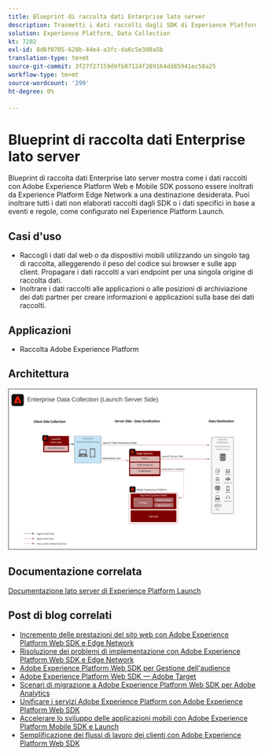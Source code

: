 ```yaml
---
title: Blueprint di raccolta dati Enterprise lato server
description: Trasmetti i dati raccolti dagli SDK di Experience Platform alle destinazioni
solution: Experience Platform, Data Collection
kt: 7202
exl-id: 8d6f0705-628b-44e4-a3fc-da6c5e308a5b
translation-type: tm+mt
source-git-commit: 3f27f27159d9fb07124f289164dd85941ec58a25
workflow-type: tm+mt
source-wordcount: '299'
ht-degree: 0%

---
```


# Blueprint di raccolta dati Enterprise lato server

Blueprint di raccolta dati Enterprise lato server mostra come i dati raccolti con Adobe Experience Platform Web e Mobile SDK possono essere inoltrati da Experience Platform Edge Network a una destinazione desiderata. Puoi inoltrare tutti i dati non elaborati raccolti dagli SDK o i dati specifici in base a eventi e regole, come configurato nel Experience Platform Launch.

## Casi d&#39;uso

* Raccogli i dati dal web o da dispositivi mobili utilizzando un singolo tag di raccolta, alleggerendo il peso del codice sui browser e sulle app client. Propagare i dati raccolti a vari endpoint per una singola origine di raccolta dati.
* Inoltrare i dati raccolti alle applicazioni o alle posizioni di archiviazione dei dati partner per creare informazioni e applicazioni sulla base dei dati raccolti.

## Applicazioni

* Raccolta Adobe Experience Platform

## Architettura

<img src="assets/entcollect.svg" alt="Architettura di riferimento per la raccolta dati Enterprise" style="border:1px solid #4a4a4a" />

## Documentazione correlata

[Documentazione lato server di Experience Platform Launch](https://experienceleague.adobe.com/docs/launch/using/server-side-info/server-side-overview.html?lang=en#server-side-info)

## Post di blog correlati

* [Incremento delle prestazioni del sito web con Adobe Experience Platform Web SDK e Edge Network](https://medium.com/adobetech/boosting-website-performance-with-adobe-experience-platform-web-sdk-and-edge-network-329fcf70fdf9)
* [Risoluzione dei problemi di implementazione con Adobe Experience Platform Web SDK e Edge Network](https://medium.com/adobetech/solving-implementation-pain-points-with-adobe-experience-platform-web-sdk-and-edge-network-880b635e6819)
* [Adobe Experience Platform Web SDK per Gestione dell&#39;audience](https://medium.com/adobetech/adobe-experience-platform-web-sdk-for-audience-management-751fa6d063bc)
* [Adobe Experience Platform Web SDK — Adobe Target](https://medium.com/adobetech/adobe-experience-platform-web-sdk-adobe-target-9b9f621d271)
* [Scenari di migrazione a Adobe Experience Platform Web SDK per Adobe Analytics](https://medium.com/adobetech/adobe-experience-platform-web-sdk-migration-scenarios-for-adobe-analytics-91c255ec82b0)
* [Unificare i servizi Adobe Experience Platform con Adobe Experience Platform Web SDK](https://medium.com/adobetech/unify-your-adobe-experience-platform-services-with-adobe-experience-platform-web-sdk-75cf6851a9fc)
* [Accelerare lo sviluppo delle applicazioni mobili con Adobe Experience Platform Mobile SDK e Launch](https://medium.com/adobetech/accelerate-your-mobile-application-development-with-adobe-experience-platform-mobile-sdk-and-launch-ed023536d611)
* [Semplificazione dei flussi di lavoro dei clienti con Adobe Experience Platform Web SDK](https://medium.com/adobetech/simplifying-customer-workflows-with-adobe-experience-platform-web-sdk-4e54fe134f4a)
